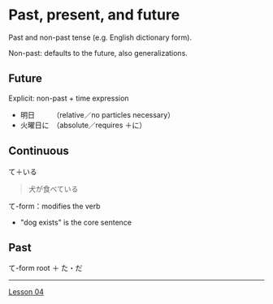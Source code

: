 # Past, present, and future

Past and non-past tense (e.g. English dictionary form).

Non-past: defaults to the future, also generalizations.

## Future

Explicit: non-past + time expression
- 明日　　　（relative／no particles necessary）
- 火曜日に　（absolute／requires ＋に）

## Continuous

て＋いる　

> 犬が食べている

て-form：modifies the verb
- "dog exists" is the core sentence

## Past

て-form root ＋ た・だ

---

[Lesson 04](https://youtu.be/lU5rmrAORDY?list=PLg9uYxuZf8x_A-vcqqyOFZu06WlhnypWj)